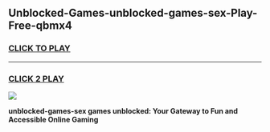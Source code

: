 
## Unblocked-Games-unblocked-games-sex-Play-Free-qbmx4
<h3>
<a href="https://premium76.site?title=unblocked-games-sex&ref=18A">CLICK TO PLAY</a></h3>
<hr>

<h3>
<a href="https://premium76.site?title=unblocked-games-sex&ref=18A">CLICK 2 PLAY</a>
  
</h3>

<a href="https://premium76.site?title=unblocked-games-sex&ref=18A"><img src="https://clearcache.store/games.png"></a>


**unblocked-games-sex games unblocked: Your Gateway to Fun and Accessible Online Gaming**
